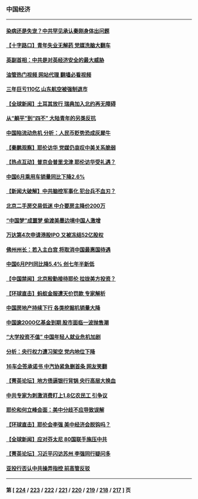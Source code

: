 ### 中国经济
---
#### [染病还是失宠？中共罕见承认秦刚身体出问题](../../pages/ncid283/n14032355.md?07120045) 
#### [【十字路口】青年失业无解药 党媒洗脑大翻车](../../pages/ncid283/n14032286.md?07120045) 
#### [英副首相：中共是对英经济安全的最大威胁](../../pages/ncid283/n14032237.md?07120045) 
#### [油管热门视频 网站代理 翻墙必看视频](http://138.2.39.72:81/youtube.html?epic-marker?07120045)
#### [三年巨亏110亿 山东航空被强制退市](../../pages/ncid283/n14032236.md?07120045) 
#### [【全球新闻】土耳其放行 瑞典加入北约再无障碍](../../pages/ncid283/n14032151.md?07120045) 
#### [从“躺平”到“四不” 大陆青年的另类反抗](../../pages/ncid283/n14031747.md?07120045) 
#### [中国陷流动危机 分析：人民币贬势恐成灰犀牛](../../pages/ncid283/n14031868.md?07120045) 
#### [【秦鹏观察】耶伦访华 党媒仍哀叹中美关系脆弱](../../pages/ncid283/n14031848.md?07120045) 
#### [【热点互动】普京会普里戈津 耶伦访华受礼遇？](../../pages/ncid283/n14031875.md?07120045) 
#### [中国6月乘用车销量同比下降2.6%](../../pages/ncid283/n14031804.md?07120045) 
#### [【新闻大破解】中共脑控军事化 犯台兵不血刃？](../../pages/ncid283/n14031740.md?07120045) 
#### [北京二手房交易低迷 中介要房主降价200万](../../pages/ncid283/n14031599.md?07120045) 
#### [“中国梦”成噩梦 偷渡美墨边境中国人激增](../../pages/ncid283/n14031722.md?07120045) 
#### [万达第4次申请港股IPO 又被冻结52亿股权](../../pages/ncid283/n14031609.md?07120045) 
#### [佛州州长：若入主白宫 将取消中国最惠国待遇](../../pages/ncid283/n14031580.md?07120045) 
#### [中国6月PPI同比降5.4% 创七年半新低](../../pages/ncid283/n14031566.md?07120045) 
#### [【中国禁闻】北京殷勤接待耶伦 拉拢美方投资？](../../pages/ncid283/n14031512.md?07120045) 
#### [【环球直击】蚂蚁金服遭天价罚款 专家解析](../../pages/ncid283/n14031511.md?07120045) 
#### [中国房地产持续下行 各类挖掘机销量大降](../../pages/ncid283/n14031334.md?07120045) 
#### [中国逾2000亿基金到期 股市面临一波抛售潮](../../pages/ncid283/n14031344.md?07120045) 
#### [“大学投资不值” 中国年轻人就业危机加剧](../../pages/ncid283/n14031267.md?07120045) 
#### [分析：央行权力遭习架空 党内地位下降](../../pages/ncid283/n14031181.md?07120045) 
#### [16车企签承诺书 中汽协紧急删首条 网友笑翻](../../pages/ncid283/n14029735.md?07120045) 
#### [【菁英论坛】地方债逼银行背锅 央行高层大换血](../../pages/ncid283/n14030876.md?07120045) 
#### [中共专家为刺激消费盯上1.8亿农民工 引争议](../../pages/ncid283/n14030883.md?07120045) 
#### [耶伦和何立峰会面：美中分歧不应导致误解](../../pages/ncid283/n14030774.md?07120045) 
#### [【环球直击】耶伦会李强 美中经济会脱钩吗？](../../pages/ncid283/n14030417.md?07120045) 
#### [【全球新闻】应对芬太尼 80国联手施压中共](../../pages/ncid283/n14030681.md?07120045) 
#### [【菁英论坛】习近平闪访苏州 李强同行疑问多](../../pages/ncid283/n14030460.md?07120045) 
#### [亚投行否认中共操弄指控 前高管反驳](../../pages/ncid283/n14030399.md?07120045) 

---
#### 第 [ [224](./224.md?07120045) / [223](./223.md?07120045) / [222](./222.md?07120045) / [221](./221.md?07120045) / [220](./220.md?07120045) / [219](./219.md?07120045) / [218](./218.md?07120045) / [217](./217.md?07120045) ] 页
